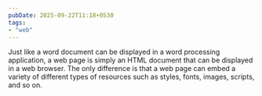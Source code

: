 ```yaml
---
pubDate: 2025-09-22T11:18+0530
tags:
- "web"
---
```


Just like a word document can be displayed in a word processing application, a web page is simply an HTML document that can be displayed in a web browser. The only difference is that a web page can embed a variety of different types of resources such as styles, fonts, images, scripts, and so on.
